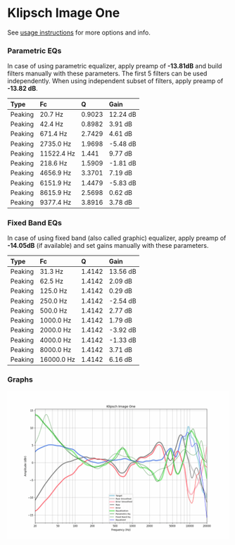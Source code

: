 # Klipsch Image One
See [usage instructions](https://github.com/jaakkopasanen/AutoEq#usage) for more options and info.

### Parametric EQs
In case of using parametric equalizer, apply preamp of **-13.81dB** and build filters manually
with these parameters. The first 5 filters can be used independently.
When using independent subset of filters, apply preamp of **-13.82 dB**.

| Type    | Fc         |      Q | Gain     |
|:--------|:-----------|:-------|:---------|
| Peaking | 20.7 Hz    | 0.9023 | 12.24 dB |
| Peaking | 42.4 Hz    | 0.8982 | 3.91 dB  |
| Peaking | 671.4 Hz   | 2.7429 | 4.61 dB  |
| Peaking | 2735.0 Hz  | 1.9698 | -5.48 dB |
| Peaking | 11522.4 Hz | 1.441  | 9.77 dB  |
| Peaking | 218.6 Hz   | 1.5909 | -1.81 dB |
| Peaking | 4656.9 Hz  | 3.3701 | 7.19 dB  |
| Peaking | 6151.9 Hz  | 1.4479 | -5.83 dB |
| Peaking | 8615.9 Hz  | 2.5698 | 0.62 dB  |
| Peaking | 9377.4 Hz  | 3.8916 | 3.78 dB  |

### Fixed Band EQs
In case of using fixed band (also called graphic) equalizer, apply preamp of **-14.05dB**
(if available) and set gains manually with these parameters.

| Type    | Fc         |      Q | Gain     |
|:--------|:-----------|:-------|:---------|
| Peaking | 31.3 Hz    | 1.4142 | 13.56 dB |
| Peaking | 62.5 Hz    | 1.4142 | 2.09 dB  |
| Peaking | 125.0 Hz   | 1.4142 | 0.29 dB  |
| Peaking | 250.0 Hz   | 1.4142 | -2.54 dB |
| Peaking | 500.0 Hz   | 1.4142 | 2.77 dB  |
| Peaking | 1000.0 Hz  | 1.4142 | 1.79 dB  |
| Peaking | 2000.0 Hz  | 1.4142 | -3.92 dB |
| Peaking | 4000.0 Hz  | 1.4142 | -1.33 dB |
| Peaking | 8000.0 Hz  | 1.4142 | 3.71 dB  |
| Peaking | 16000.0 Hz | 1.4142 | 6.16 dB  |

### Graphs
![](./Klipsch%20Image%20One.png)